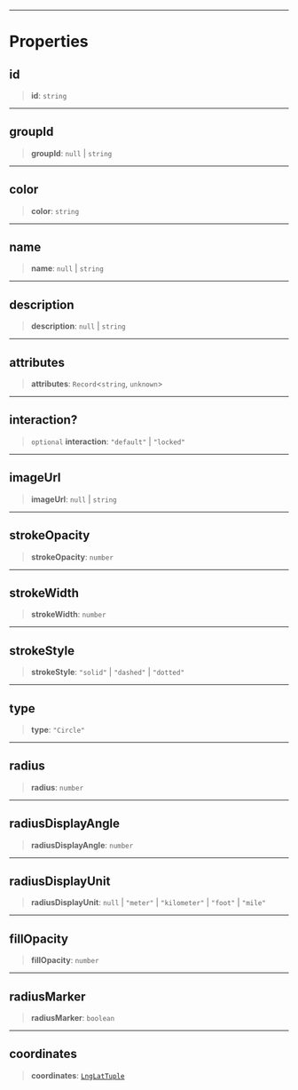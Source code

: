 ***

# Properties

## id

> **id**: `string`

***

## groupId

> **groupId**: `null` | `string`

***

## color

> **color**: `string`

***

## name

> **name**: `null` | `string`

***

## description

> **description**: `null` | `string`

***

## attributes

> **attributes**: `Record`\<`string`, `unknown`>

***

## interaction?

> `optional` **interaction**: `"default"` | `"locked"`

***

## imageUrl

> **imageUrl**: `null` | `string`

***

## strokeOpacity

> **strokeOpacity**: `number`

***

## strokeWidth

> **strokeWidth**: `number`

***

## strokeStyle

> **strokeStyle**: `"solid"` | `"dashed"` | `"dotted"`

***

## type

> **type**: `"Circle"`

***

## radius

> **radius**: `number`

***

## radiusDisplayAngle

> **radiusDisplayAngle**: `number`

***

## radiusDisplayUnit

> **radiusDisplayUnit**: `null` | `"meter"` | `"kilometer"` | `"foot"` | `"mile"`

***

## fillOpacity

> **fillOpacity**: `number`

***

## radiusMarker

> **radiusMarker**: `boolean`

***

## coordinates

> **coordinates**: [`LngLatTuple`](../Shared/LngLatTuple.md)
